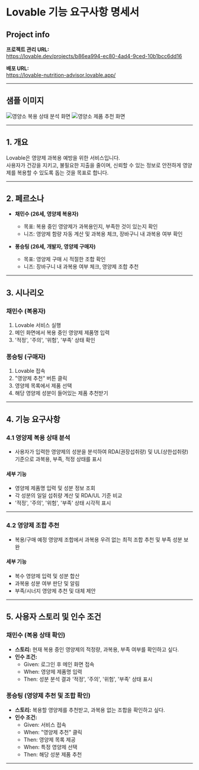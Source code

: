 # Lovable 기능 요구사항 명세서

## Project info

**프로젝트 관리 URL:**  
<https://lovable.dev/projects/b86ea994-ec80-4ad4-9ced-10b1bcc6dd16>

**배포 URL:**  
https://lovable-nutrition-advisor.lovable.app/

---

## 샘플 이미지

![영양소 복용 상태 분석 화면](https://github.com/user-attachments/assets/d372d1a4-a1cb-4eaa-94ef-16c36e7e5444)
![영양소 제품 추천 화면](https://github.com/user-attachments/assets/4e3c1013-4738-481c-9e11-db70e8cc2bf9)

---

## 1. 개요

Lovable은 영양제 과복용 예방을 위한 서비스입니다.  
사용자가 건강을 지키고, 불필요한 지출을 줄이며, 신뢰할 수 있는 정보로 안전하게 영양제를 복용할 수 있도록 돕는 것을 목표로 합니다.

---

## 2. 페르소나

- **채민수 (26세, 영양제 복용자)**
    - 목표: 복용 중인 영양제가 과복용인지, 부족한 것이 있는지 확인
    - 니즈: 영양제 함량 자동 계산 및 과복용 체크, 장바구니 내 과복용 여부 확인

- **퐁승팅 (26세, 개발자, 영양제 구매자)**
    - 목표: 영양제 구매 시 적절한 조합 확인
    - 니즈: 장바구니 내 과복용 여부 체크, 영양제 조합 추천

---

## 3. 시나리오

### 채민수 (복용자)
1. Lovable 서비스 실행
2. 메인 화면에서 복용 중인 영양제 제품명 입력
3. '적정', '주의', '위험', '부족' 상태 확인

### 퐁승팅 (구매자)
1. Lovable 접속
2. "영양제 추천" 버튼 클릭
3. 영양제 목록에서 제품 선택
4. 해당 영양제 성분이 들어있는 제품 추천받기

---

## 4. 기능 요구사항

### 4.1 영양제 복용 상태 분석

- 사용자가 입력한 영양제의 성분을 분석하여 RDA(권장섭취량) 및 UL(상한섭취량) 기준으로 과복용, 부족, 적정 상태를 표시

#### 세부 기능
- 영양제 제품명 입력 및 성분 정보 조회
- 각 성분의 일일 섭취량 계산 및 RDA/UL 기준 비교
- '적정', '주의', '위험', '부족' 상태 시각적 표시

---

### 4.2 영양제 조합 추천

- 복용/구매 예정 영양제 조합에서 과복용 우려 없는 최적 조합 추천 및 부족 성분 보완

#### 세부 기능
- 복수 영양제 입력 및 성분 합산
- 과복용 성분 여부 판단 및 알림
- 부족/시너지 영양제 추천 및 대체 제안

---

## 5. 사용자 스토리 및 인수 조건

### 채민수 (복용 상태 확인)

- **스토리:** 현재 복용 중인 영양제의 적정량, 과복용, 부족 여부를 확인하고 싶다.
- **인수 조건:**  
    - Given: 로그인 후 메인 화면 접속  
    - When: 영양제 제품명 입력  
    - Then: 성분 분석 결과 '적정', '주의', '위험', '부족' 상태 표시

### 퐁승팅 (영양제 추천 및 조합 확인)

- **스토리:** 복용할 영양제를 추천받고, 과복용 없는 조합을 확인하고 싶다.
- **인수 조건:**  
    - Given: 서비스 접속  
    - When: "영양제 추천" 클릭  
    - Then: 영양제 목록 제공  
    - When: 특정 영양제 선택  
    - Then: 해당 성분 제품 추천

---
